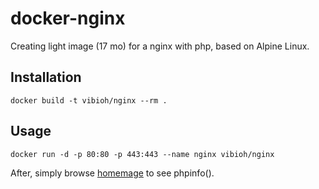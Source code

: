 # docker-nginx
Creating light image (17 mo) for a nginx with php, based on Alpine Linux.

## Installation

`docker build -t vibioh/nginx --rm .`

## Usage

`docker run -d -p 80:80 -p 443:443 --name nginx vibioh/nginx`

After, simply browse [homemage](http://localhost/index.php) to see phpinfo().
